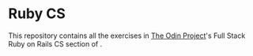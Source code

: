 # Ruby CS
This repository contains all the exercises in [The Odin Project](https://www.theodinproject.com)'s Full Stack Ruby on Rails CS section of .